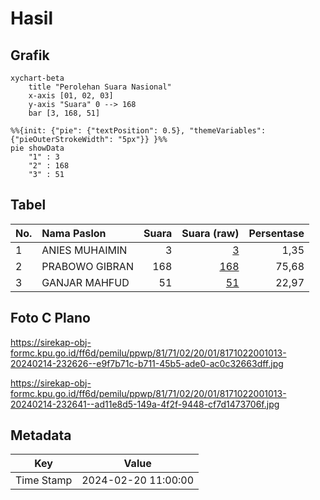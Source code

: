 # Hasil

## Grafik

```mermaid
xychart-beta
    title "Perolehan Suara Nasional"
    x-axis [01, 02, 03]
    y-axis "Suara" 0 --> 168
    bar [3, 168, 51]
```

```mermaid
%%{init: {"pie": {"textPosition": 0.5}, "themeVariables": {"pieOuterStrokeWidth": "5px"}} }%%
pie showData
    "1" : 3
    "2" : 168
    "3" : 51
```

## Tabel

| No. | Nama Paslon    | Suara | Suara (raw) | Persentase |
|:--- |:-------------- | -----:| -----------:| ----------:|
| 1   | ANIES MUHAIMIN | 3     | [3][p-1]    | 1,35       |
| 2   | PRABOWO GIBRAN | 168   | [168][p-2]  | 75,68      |
| 3   | GANJAR MAHFUD  | 51    | [51][p-3]   | 22,97      |


[p-1]: https://github.com/gigit-pemilu/pemilu-2024/blob/main/pilpres/hitung-suara/sub/81-maluku/sub/71-kota-ambon/sub/02-sirimau/sub/2001-hative-kecil/sub/013-tps/sub/paslon-1.txt
[p-2]: https://github.com/gigit-pemilu/pemilu-2024/blob/main/pilpres/hitung-suara/sub/81-maluku/sub/71-kota-ambon/sub/02-sirimau/sub/2001-hative-kecil/sub/013-tps/sub/paslon-2.txt
[p-3]: https://github.com/gigit-pemilu/pemilu-2024/blob/main/pilpres/hitung-suara/sub/81-maluku/sub/71-kota-ambon/sub/02-sirimau/sub/2001-hative-kecil/sub/013-tps/sub/paslon-3.txt

## Foto C Plano

https://sirekap-obj-formc.kpu.go.id/ff6d/pemilu/ppwp/81/71/02/20/01/8171022001013-20240214-232626--e9f7b71c-b711-45b5-ade0-ac0c32663dff.jpg

https://sirekap-obj-formc.kpu.go.id/ff6d/pemilu/ppwp/81/71/02/20/01/8171022001013-20240214-232641--ad11e8d5-149a-4f2f-9448-cf7d1473706f.jpg


## Metadata

| Key        | Value               |
| ---------- | ------------------- |
| Time Stamp | 2024-02-20 11:00:00 |



